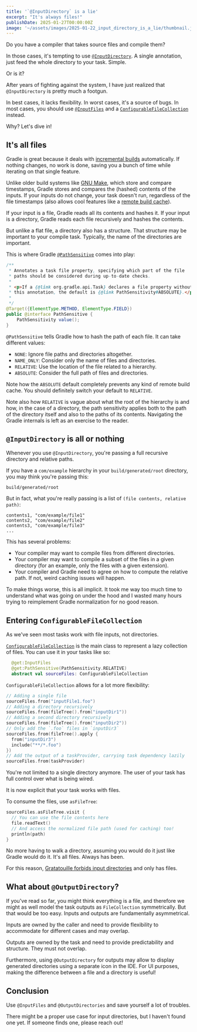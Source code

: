 ```yaml
---
title: '`@InputDirectory` is a lie'
excerpt: "It's always files!"
publishDate: 2025-01-27T00:00:00Z
image: '~/assets/images/2025-01-22_input_directory_is_a_lie/thumbnail.jpg'
---
```


Do you have a compiler that takes source files and compile them? 

In those cases, it's tempting to use [`@InputDirectory`](https://docs.gradle.org/current/javadoc/org/gradle/api/tasks/InputDirectory.html). A single annotation, just feed the whole directory to your task. Simple.

Or is it? 

After years of fighting against the system, I have just realized that `@InputDirectory` is pretty much a footgun. 

In best cases, it lacks flexibility. In worst cases, it's a source of bugs. In most cases, you should use [`@InputFiles`](https://docs.gradle.org/current/javadoc/org/gradle/api/file/ConfigurableFileCollection.html) and a [`ConfigurableFileCollection`](https://docs.gradle.org/current/javadoc/org/gradle/api/file/ConfigurableFileCollection.html) instead.

Why? Let's dive in!

## It's all files

Gradle is great because it deals with [incremental builds](https://docs.gradle.org/current/userguide/more_about_tasks.html#sec:incremental_tasks) automatically. If nothing changes, no work is done, saving you a bunch of time while iterating on that single feature.

Unlike older build systems like [GNU Make](https://www.gnu.org/software/make/manual/make.html), which store and compare timestamps, Gradle stores and compares the (hashed) contents of the inputs. If your inputs do not change, your task doesn't run, regardless of the file timestamps (also allows cool features like a [remote build cache](https://docs.gradle.org/current/userguide/build_cache.html)).

If your input is a file, Gradle reads all its contents and hashes it. If your input is a directory, Gradle reads each file recursively and hashes the contents.

But unlike a flat file, a directory also has a structure. That structure may be important to your compile task. Typically, the name of the directories are important. 

This is where Gradle [`@PathSensitive`](https://docs.gradle.org/current/javadoc/org/gradle/api/tasks/PathSensitive.html) comes into play:

```java
/**
 * Annotates a task file property, specifying which part of the file 
 * paths should be considered during up-to-date checks.
 *
 * <p>If a {@link org.gradle.api.Task} declares a file property without 
 * this annotation, the default is {@link PathSensitivity#ABSOLUTE}.</p>
 *
 */
@Target({ElementType.METHOD, ElementType.FIELD})
public @interface PathSensitive {
    PathSensitivity value();
}
```

`@PathSensitive` tells Gradle how to hash the path of each file. It can take different values:
* `NONE`: Ignore file paths and directories altogether.
* `NAME_ONLY`: Consider only the name of files and directories.
* `RELATIVE`: Use the location of the file related to a hierarchy.
* `ABSOLUTE`: Consider the full path of files and directories.

Note how the `ABSOLUTE` default completely prevents any kind of remote build cache. You should definitely switch your default to `RELATIVE`.

Note also how `RELATIVE` is vague about what the root of the hierarchy is and how, in the case of a directory, the path sensitivity applies both to the path of the directory itself and also to the paths of its contents. Navigating the Gradle internals is left as an exercise to the reader.

## `@InputDirectory` is all or nothing

Whenever you use `@InputDirectory`, you're passing a full recursive directory and relative paths.

If you have a `com/example` hierarchy in your `build/generated/root` directory, you may think you're passing this:

```
build/generated/root
```

But in fact, what you're really passing is a list of `(file contents, relative path)`:

```
contents1, "com/example/file1"
contents2, "com/example/file2"
contents3, "com/example/file3"
...
```

This has several problems:

* Your compiler may want to compile files from different directories.
* Your compiler may want to compile a subset of the files in a given directory (for an example, only the files with a given extension).
* Your compiler and Gradle need to agree on how to compute the relative path. If not, weird caching issues will happen.

To make things worse, this is all implicit. It took me way too much time to understand what was going on under the hood and I wasted many hours trying to reimplement Gradle normalization for no good reason. 

## Entering `ConfigurableFileCollection`

As we've seen most tasks work with file inputs, not directories.

[`ConfigurableFileCollection`](https://docs.gradle.org/current/javadoc/org/gradle/api/file/ConfigurableFileCollection.html) is the main class to represent a lazy collection of files. You can use it in your tasks like so:

```kotlin
  @get:InputFiles
  @get:PathSensitive(PathSensitivity.RELATIVE)
  abstract val sourceFiles: ConfigurableFileCollection
```

 `ConfigurableFileCollection` allows for a lot more flexibility:

```kotlin
// Adding a single file
sourceFiles.from("inputFile1.foo")
// Adding a directory recursively
sourceFiles.from(fileTree().from("inputDir1"))
// Adding a second directory recursively
sourceFiles.from(fileTree().from("inputDir2"))
// Only add the `.foo` files in `inputDir3` 
sourceFiles.from(fileTree().apply {
  from("inputDir3")
  include("**/*.foo")
})
// Add the output of a taskProvider, carrying task dependency lazily
sourceFiles.from(taskProvider)
```

You're not limited to a single directory anymore. The user of your task has full control over what is being wired. 

It is now explicit that your task works with files.

To consume the files, use `asFileTree`:

```kotlin
sourceFiles.asFileTree.visit {
  // You can use the file contents here  
  file.readText()
  // And access the normalized file path (used for caching) too!
  println(path)
}
```

No more having to walk a directory, assuming you would do it just like Gradle would do it. It's all files. Always has been.

For this reason, [Gratatouille forbids input directories](https://github.com/GradleUp/gratatouille/blob/main/gratatouille-runtime/src/main/kotlin/gratatouille/api.kt#L132) and only has files.

## What about `@OutputDirectory`?

If you've read so far, you might think everything is a file, and therefore we might as well model the task outputs as `FileCollection` symmetrically. But that would be too easy. Inputs and outputs are fundamentally asymmetrical.

Inputs are owned by the caller and need to provide flexibility to accommodate for different cases and may overlap.

Outputs are owned by the task and need to provide predictability and structure. They must not overlap.

Furthermore, using `@OutputDirectory` for outputs may allow to display generated directories using a separate icon in the IDE. For UI purposes, making the difference between a file and a directory is useful!   

## Conclusion

Use `@InputFiles` and `@OutputDirectories` and save yourself a lot of troubles.

There might be a proper use case for input directories, but I haven't found one yet. If someone finds one, please reach out!
